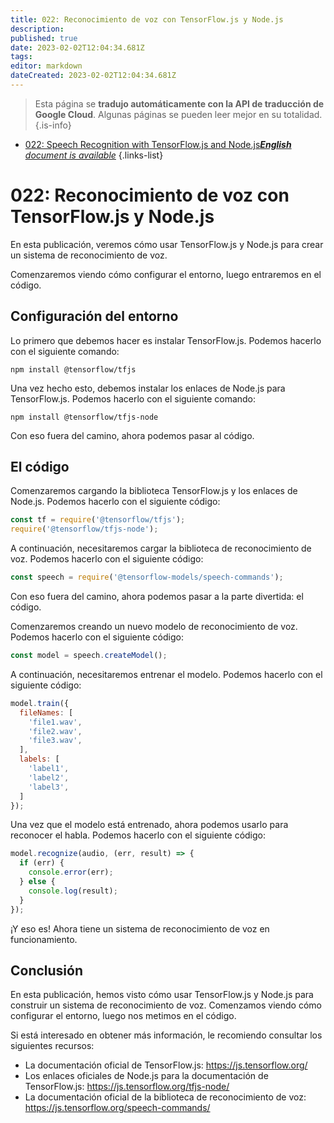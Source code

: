 ```yaml
---
title: 022: Reconocimiento de voz con TensorFlow.js y Node.js
description: 
published: true
date: 2023-02-02T12:04:34.681Z
tags: 
editor: markdown
dateCreated: 2023-02-02T12:04:34.681Z
---
```


> Esta página se **tradujo automáticamente con la API de traducción de Google Cloud**.
Algunas páginas se pueden leer mejor en su totalidad.{.is-info}



- [022: Speech Recognition with TensorFlow.js and Node.js***English** document is available*](/en/Knowledge-base/TensorFlow-js/Learning/022-speech-recognition-with-tensorflow-js-and-node-js)
{.links-list}


# 022: Reconocimiento de voz con TensorFlow.js y Node.js

En esta publicación, veremos cómo usar TensorFlow.js y Node.js para crear un sistema de reconocimiento de voz.

Comenzaremos viendo cómo configurar el entorno, luego entraremos en el código.

## Configuración del entorno

Lo primero que debemos hacer es instalar TensorFlow.js. Podemos hacerlo con el siguiente comando:

```
npm install @tensorflow/tfjs
```

Una vez hecho esto, debemos instalar los enlaces de Node.js para TensorFlow.js. Podemos hacerlo con el siguiente comando:

```
npm install @tensorflow/tfjs-node
```

Con eso fuera del camino, ahora podemos pasar al código.

## El código

Comenzaremos cargando la biblioteca TensorFlow.js y los enlaces de Node.js. Podemos hacerlo con el siguiente código:

```javascript
const tf = require('@tensorflow/tfjs');
require('@tensorflow/tfjs-node');
```

A continuación, necesitaremos cargar la biblioteca de reconocimiento de voz. Podemos hacerlo con el siguiente código:

```javascript
const speech = require('@tensorflow-models/speech-commands');
```

Con eso fuera del camino, ahora podemos pasar a la parte divertida: el código.

Comenzaremos creando un nuevo modelo de reconocimiento de voz. Podemos hacerlo con el siguiente código:

```javascript
const model = speech.createModel();
```

A continuación, necesitaremos entrenar el modelo. Podemos hacerlo con el siguiente código:

```javascript
model.train({
  fileNames: [
    'file1.wav',
    'file2.wav',
    'file3.wav',
  ],
  labels: [
    'label1',
    'label2',
    'label3',
  ]
});
```

Una vez que el modelo está entrenado, ahora podemos usarlo para reconocer el habla. Podemos hacerlo con el siguiente código:

```javascript
model.recognize(audio, (err, result) => {
  if (err) {
    console.error(err);
  } else {
    console.log(result);
  }
});
```

¡Y eso es! Ahora tiene un sistema de reconocimiento de voz en funcionamiento.

## Conclusión

En esta publicación, hemos visto cómo usar TensorFlow.js y Node.js para construir un sistema de reconocimiento de voz. Comenzamos viendo cómo configurar el entorno, luego nos metimos en el código.

Si está interesado en obtener más información, le recomiendo consultar los siguientes recursos:

- La documentación oficial de TensorFlow.js: https://js.tensorflow.org/
- Los enlaces oficiales de Node.js para la documentación de TensorFlow.js: https://js.tensorflow.org/tfjs-node/
- La documentación oficial de la biblioteca de reconocimiento de voz: https://js.tensorflow.org/speech-commands/